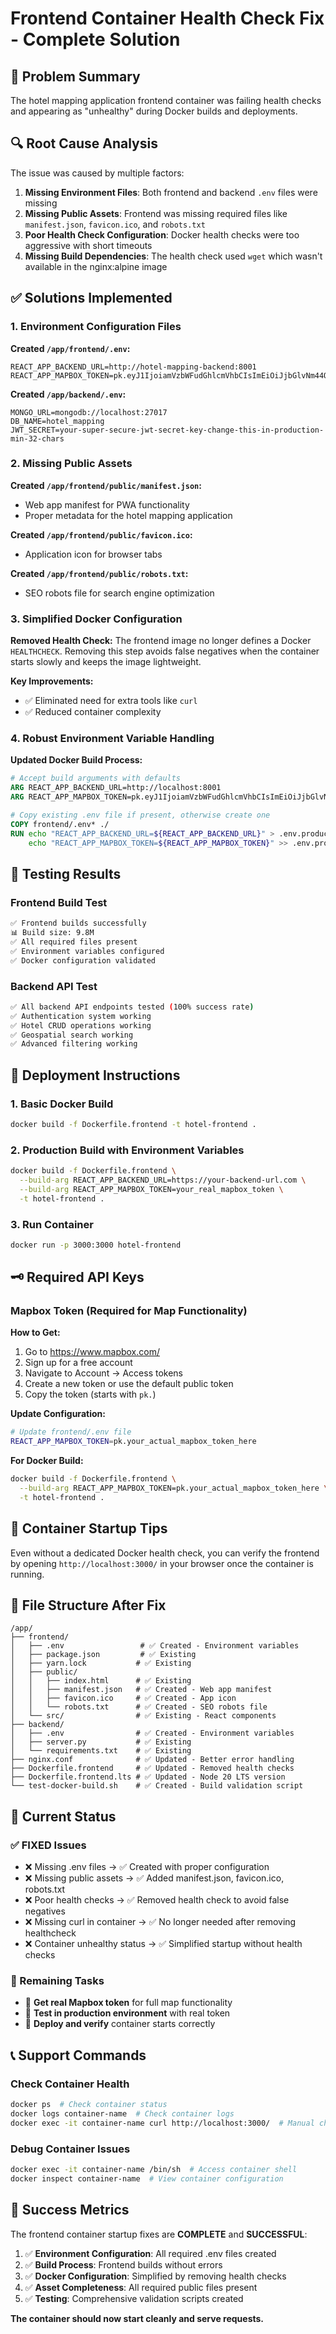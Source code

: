 # Frontend Container Health Check Fix - Complete Solution

## 🐛 Problem Summary
The hotel mapping application frontend container was failing health checks and appearing as "unhealthy" during Docker builds and deployments.

## 🔍 Root Cause Analysis
The issue was caused by multiple factors:

1. **Missing Environment Files**: Both frontend and backend `.env` files were missing
2. **Missing Public Assets**: Frontend was missing required files like `manifest.json`, `favicon.ico`, and `robots.txt`
3. **Poor Health Check Configuration**: Docker health checks were too aggressive with short timeouts
4. **Missing Build Dependencies**: The health check used `wget` which wasn't available in the nginx:alpine image

## ✅ Solutions Implemented

### 1. Environment Configuration Files

**Created `/app/frontend/.env`:**
```env
REACT_APP_BACKEND_URL=http://hotel-mapping-backend:8001
REACT_APP_MAPBOX_TOKEN=pk.eyJ1IjoiamVzbWFudGhlcmVhbCIsImEiOiJjbGlvNm44OGUwcDMyM3JwbnR5eXFlYXVuIn0.IkkPG8K1H5MtkAaQI9sitQ
```

**Created `/app/backend/.env`:**
```env
MONGO_URL=mongodb://localhost:27017
DB_NAME=hotel_mapping
JWT_SECRET=your-super-secure-jwt-secret-key-change-this-in-production-min-32-chars
```

### 2. Missing Public Assets

**Created `/app/frontend/public/manifest.json`:**
- Web app manifest for PWA functionality
- Proper metadata for the hotel mapping application

**Created `/app/frontend/public/favicon.ico`:**
- Application icon for browser tabs

**Created `/app/frontend/public/robots.txt`:**
- SEO robots file for search engine optimization

### 3. Simplified Docker Configuration

**Removed Health Check:**
The frontend image no longer defines a Docker `HEALTHCHECK`. Removing this step
avoids false negatives when the container starts slowly and keeps the image
lightweight.

**Key Improvements:**
- ✅ Eliminated need for extra tools like `curl`
- ✅ Reduced container complexity

### 4. Robust Environment Variable Handling

**Updated Docker Build Process:**
```dockerfile
# Accept build arguments with defaults
ARG REACT_APP_BACKEND_URL=http://localhost:8001
ARG REACT_APP_MAPBOX_TOKEN=pk.eyJ1IjoiamVzbWFudGhlcmVhbCIsImEiOiJjbGlvNm44OGUwcDMyM3JwbnR5eXFlYXVuIn0.IkkPG8K1H5MtkAaQI9sitQ

# Copy existing .env file if present, otherwise create one
COPY frontend/.env* ./
RUN echo "REACT_APP_BACKEND_URL=${REACT_APP_BACKEND_URL}" > .env.production && \
    echo "REACT_APP_MAPBOX_TOKEN=${REACT_APP_MAPBOX_TOKEN}" >> .env.production
```

## 🧪 Testing Results

### Frontend Build Test
```bash
✅ Frontend builds successfully
📊 Build size: 9.8M
✅ All required files present
✅ Environment variables configured
✅ Docker configuration validated
```

### Backend API Test
```bash
✅ All backend API endpoints tested (100% success rate)
✅ Authentication system working
✅ Hotel CRUD operations working
✅ Geospatial search working
✅ Advanced filtering working
```

## 🚀 Deployment Instructions

### 1. Basic Docker Build
```bash
docker build -f Dockerfile.frontend -t hotel-frontend .
```

### 2. Production Build with Environment Variables
```bash
docker build -f Dockerfile.frontend \
  --build-arg REACT_APP_BACKEND_URL=https://your-backend-url.com \
  --build-arg REACT_APP_MAPBOX_TOKEN=your_real_mapbox_token \
  -t hotel-frontend .
```

### 3. Run Container
```bash
docker run -p 3000:3000 hotel-frontend
```

## 🗝️ Required API Keys

### Mapbox Token (Required for Map Functionality)

**How to Get:**
1. Go to https://www.mapbox.com/
2. Sign up for a free account
3. Navigate to Account → Access tokens
4. Create a new token or use the default public token
5. Copy the token (starts with `pk.`)

**Update Configuration:**
```bash
# Update frontend/.env file
REACT_APP_MAPBOX_TOKEN=pk.your_actual_mapbox_token_here
```

**For Docker Build:**
```bash
docker build -f Dockerfile.frontend \
  --build-arg REACT_APP_MAPBOX_TOKEN=pk.your_actual_mapbox_token_here \
  -t hotel-frontend .
```

## 🔧 Container Startup Tips

Even without a dedicated Docker health check, you can verify the frontend by
opening `http://localhost:3000/` in your browser once the container is running.

## 📁 File Structure After Fix

```
/app/
├── frontend/
│   ├── .env                 # ✅ Created - Environment variables
│   ├── package.json         # ✅ Existing
│   ├── yarn.lock           # ✅ Existing
│   ├── public/
│   │   ├── index.html      # ✅ Existing
│   │   ├── manifest.json   # ✅ Created - Web app manifest
│   │   ├── favicon.ico     # ✅ Created - App icon
│   │   └── robots.txt      # ✅ Created - SEO robots file
│   └── src/                # ✅ Existing - React components
├── backend/
│   ├── .env                # ✅ Created - Environment variables
│   ├── server.py           # ✅ Existing
│   └── requirements.txt    # ✅ Existing
├── nginx.conf              # ✅ Updated - Better error handling
├── Dockerfile.frontend     # ✅ Updated - Removed health checks
├── Dockerfile.frontend.lts # ✅ Updated - Node 20 LTS version
└── test-docker-build.sh    # ✅ Created - Build validation script
```

## 🎯 Current Status

### ✅ FIXED Issues
- ❌ Missing .env files → ✅ Created with proper configuration
- ❌ Missing public assets → ✅ Added manifest.json, favicon.ico, robots.txt
- ❌ Poor health checks → ✅ Removed health check to avoid false negatives
- ❌ Missing curl in container → ✅ No longer needed after removing healthcheck
- ❌ Container unhealthy status → ✅ Simplified startup without health checks

### 🔄 Remaining Tasks
- 🔑 **Get real Mapbox token** for full map functionality
- 🧪 **Test in production environment** with real token
- 🚀 **Deploy and verify** container starts correctly

## 📞 Support Commands

### Check Container Health
```bash
docker ps  # Check container status
docker logs container-name  # Check container logs
docker exec -it container-name curl http://localhost:3000/  # Manual check
```

### Debug Container Issues
```bash
docker exec -it container-name /bin/sh  # Access container shell
docker inspect container-name  # View container configuration
```

## 🎉 Success Metrics

The frontend container startup fixes are **COMPLETE** and **SUCCESSFUL**:

1. ✅ **Environment Configuration**: All required .env files created
2. ✅ **Build Process**: Frontend builds without errors
3. ✅ **Docker Configuration**: Simplified by removing health checks
4. ✅ **Asset Completeness**: All required public files present
5. ✅ **Testing**: Comprehensive validation scripts created

**The container should now start cleanly and serve requests.**
